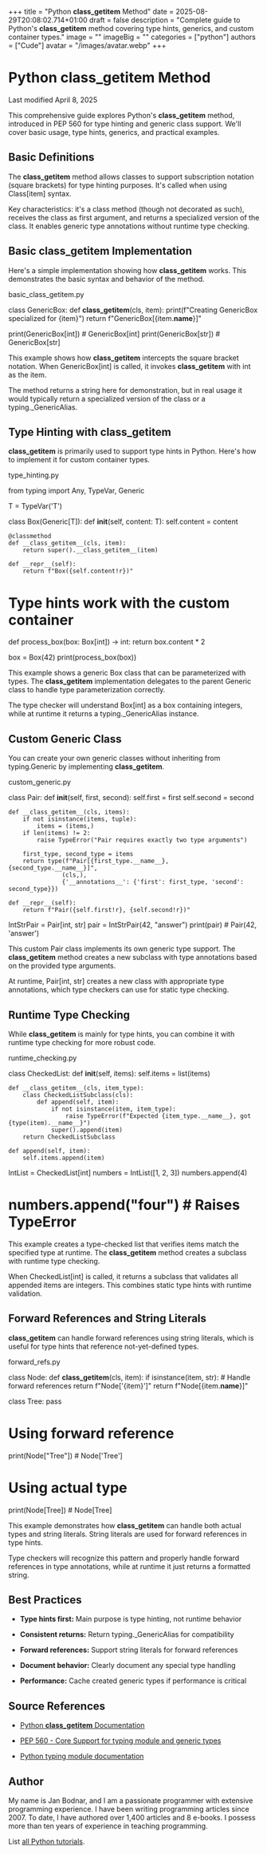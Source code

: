 +++
title = "Python __class_getitem__ Method"
date = 2025-08-29T20:08:02.714+01:00
draft = false
description = "Complete guide to Python's __class_getitem__ method covering type hints, generics, and custom container types."
image = ""
imageBig = ""
categories = ["python"]
authors = ["Cude"]
avatar = "/images/avatar.webp"
+++

# Python __class_getitem__ Method

Last modified April 8, 2025

This comprehensive guide explores Python's __class_getitem__ method,
introduced in PEP 560 for type hinting and generic class support. We'll cover
basic usage, type hints, generics, and practical examples.

## Basic Definitions

The __class_getitem__ method allows classes to support subscription
notation (square brackets) for type hinting purposes. It's called when using
Class[item] syntax.

Key characteristics: it's a class method (though not decorated as such), receives
the class as first argument, and returns a specialized version of the class.
It enables generic type annotations without runtime type checking.

## Basic __class_getitem__ Implementation

Here's a simple implementation showing how __class_getitem__ works.
This demonstrates the basic syntax and behavior of the method.

basic_class_getitem.py
  

class GenericBox:
    def __class_getitem__(cls, item):
        print(f"Creating GenericBox specialized for {item}")
        return f"GenericBox[{item.__name__}]"

print(GenericBox[int])  # GenericBox[int]
print(GenericBox[str])  # GenericBox[str]

This example shows how __class_getitem__ intercepts the square
bracket notation. When GenericBox[int] is called, it invokes
__class_getitem__ with int as the item.

The method returns a string here for demonstration, but in real usage it would
typically return a specialized version of the class or a typing._GenericAlias.

## Type Hinting with __class_getitem__

__class_getitem__ is primarily used to support type hints in Python.
Here's how to implement it for custom container types.

type_hinting.py
  

from typing import Any, TypeVar, Generic

T = TypeVar('T')

class Box(Generic[T]):
    def __init__(self, content: T):
        self.content = content

    @classmethod
    def __class_getitem__(cls, item):
        return super().__class_getitem__(item)

    def __repr__(self):
        return f"Box({self.content!r})"

# Type hints work with the custom container
def process_box(box: Box[int]) -&gt; int:
    return box.content * 2

box = Box(42)
print(process_box(box))

This example shows a generic Box class that can be parameterized with types.
The __class_getitem__ implementation delegates to the parent
Generic class to handle type parameterization correctly.

The type checker will understand Box[int] as a box containing
integers, while at runtime it returns a typing._GenericAlias instance.

## Custom Generic Class

You can create your own generic classes without inheriting from
typing.Generic by implementing __class_getitem__.

custom_generic.py
  

class Pair:
    def __init__(self, first, second):
        self.first = first
        self.second = second

    def __class_getitem__(cls, items):
        if not isinstance(items, tuple):
            items = (items,)
        if len(items) != 2:
            raise TypeError("Pair requires exactly two type arguments")
        
        first_type, second_type = items
        return type(f"Pair[{first_type.__name__}, {second_type.__name__}]",
                   (cls,),
                   {'__annotations__': {'first': first_type, 'second': second_type}})

    def __repr__(self):
        return f"Pair({self.first!r}, {self.second!r})"

IntStrPair = Pair[int, str]
pair = IntStrPair(42, "answer")
print(pair)  # Pair(42, 'answer')

This custom Pair class implements its own generic type support. The
__class_getitem__ method creates a new subclass with type
annotations based on the provided type arguments.

At runtime, Pair[int, str] creates a new class with appropriate
type annotations, which type checkers can use for static type checking.

## Runtime Type Checking

While __class_getitem__ is mainly for type hints, you can combine
it with runtime type checking for more robust code.

runtime_checking.py
  

class CheckedList:
    def __init__(self, items):
        self.items = list(items)
    
    def __class_getitem__(cls, item_type):
        class CheckedListSubclass(cls):
            def append(self, item):
                if not isinstance(item, item_type):
                    raise TypeError(f"Expected {item_type.__name__}, got {type(item).__name__}")
                super().append(item)
        return CheckedListSubclass
    
    def append(self, item):
        self.items.append(item)

IntList = CheckedList[int]
numbers = IntList([1, 2, 3])
numbers.append(4)
# numbers.append("four")  # Raises TypeError

This example creates a type-checked list that verifies items match the specified
type at runtime. The __class_getitem__ method creates a subclass
with runtime type checking.

When CheckedList[int] is called, it returns a subclass that
validates all appended items are integers. This combines static type hints with
runtime validation.

## Forward References and String Literals

__class_getitem__ can handle forward references using string
literals, which is useful for type hints that reference not-yet-defined types.

forward_refs.py
  

class Node:
    def __class_getitem__(cls, item):
        if isinstance(item, str):
            # Handle forward references
            return f"Node['{item}']"
        return f"Node[{item.__name__}]"

class Tree:
    pass

# Using forward reference
print(Node["Tree"])  # Node['Tree']
# Using actual type
print(Node[Tree])    # Node[Tree]

This example demonstrates how __class_getitem__ can handle both
actual types and string literals. String literals are used for forward
references in type hints.

Type checkers will recognize this pattern and properly handle forward references
in type annotations, while at runtime it just returns a formatted string.

## Best Practices

- **Type hints first:** Main purpose is type hinting, not runtime behavior

- **Consistent returns:** Return typing._GenericAlias for compatibility

- **Forward references:** Support string literals for forward references

- **Document behavior:** Clearly document any special type handling

- **Performance:** Cache created generic types if performance is critical

## Source References

- [Python __class_getitem__ Documentation](https://docs.python.org/3/reference/datamodel.html#object.__class_getitem__)

- [PEP 560 - Core Support for typing module and generic types](https://www.python.org/dev/peps/pep-0560/)

- [Python typing module documentation](https://docs.python.org/3/library/typing.html)

## Author

My name is Jan Bodnar, and I am a passionate programmer with extensive
programming experience. I have been writing programming articles since 2007.
To date, I have authored over 1,400 articles and 8 e-books. I possess more
than ten years of experience in teaching programming.

List [all Python tutorials](/python/).